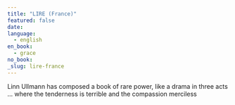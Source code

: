 ```yaml
---
title: "LIRE (France)"
featured: false
date:
language:
  - english
en_book:
  - grace
no_book:
_slug: lire-france
---
```


Linn Ullmann has composed a book of rare power, like a drama in three acts … where the tenderness is terrible and the compassion merciless

